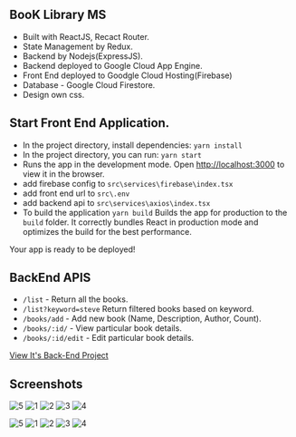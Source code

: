 ## BooK Library MS
* Built with ReactJS, Recact Router.
* State Management by Redux.
* Backend by Nodejs(ExpressJS).
* Backend deployed to Google Cloud App Engine.
* Front End deployed to Goodgle Cloud Hosting(Firebase)
* Database - Google Cloud Firestore.
* Design own css.

## Start Front End Application.

* In the project directory, install dependencies: `yarn install`
* In the project directory, you can run: `yarn start`
* Runs the app in the development mode. Open [http://localhost:3000](http://localhost:3000) to view it in the browser.
* add firebase config to `src\services\firebase\index.tsx`
* add front end url to `src\.env`
* add backend api to `src\services\axios\index.tsx`
* To build the application `yarn build` Builds the app for production to the `build` folder. It correctly bundles React in production mode and optimizes the build for the best performance.

Your app is ready to be deployed!

## BackEnd APIS
* `/list` - Return all the books.
* `/list?keyword=steve` Return filtered books based on keyword.
* `/books/add` - Add new book (Name, Description, Author, Count).
* `/books/:id/` - View particular book details.
* `/books/:id/edit` - Edit particular book details.

[View It's Back-End Project](https://github.com/argodeep/Book-Library-NodeJS)

## Screenshots

![5](https://raw.githubusercontent.com/argodeep/ReactJS-Projects/main/Book-Library-ReactJS-master/screenshots/5D.png)
![1](https://raw.githubusercontent.com/argodeep/ReactJS-Projects/main/Book-Library-ReactJS-master/screenshots/1D.png)
![2](https://raw.githubusercontent.com/argodeep/ReactJS-Projects/main/Book-Library-ReactJS-master/screenshots/2D.png)
![3](https://raw.githubusercontent.com/argodeep/ReactJS-Projects/main/Book-Library-ReactJS-master/screenshots/3D.png)
![4](https://raw.githubusercontent.com/argodeep/ReactJS-Projects/main/Book-Library-ReactJS-master/screenshots/4D.png)

![5](https://raw.githubusercontent.com/argodeep/ReactJS-Projects/main/Book-Library-ReactJS-master/screenshots/5M.png)
![1](https://raw.githubusercontent.com/argodeep/ReactJS-Projects/main/Book-Library-ReactJS-master/screenshots/1M.png)
![2](https://raw.githubusercontent.com/argodeep/ReactJS-Projects/main/Book-Library-ReactJS-master/screenshots/2M.png)
![3](https://raw.githubusercontent.com/argodeep/ReactJS-Projects/main/Book-Library-ReactJS-master/screenshots/3M.png)
![4](https://raw.githubusercontent.com/argodeep/ReactJS-Projects/main/Book-Library-ReactJS-master/screenshots/4M.png)
